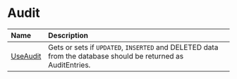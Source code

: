 # Audit

| Name                               | Description                                                           |
|:-----------------------------------|:----------------------------------------------------------------------|
|[UseAudit](../options/use-audit.md)  | Gets or sets if `UPDATED`, `INSERTED` and DELETED data from the database should be returned as AuditEntries. |
